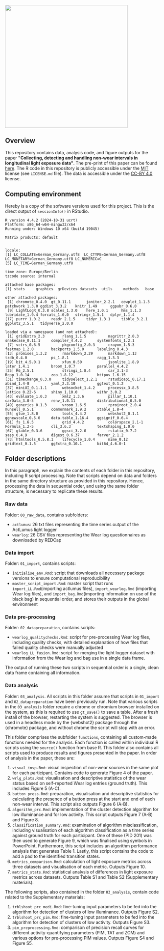 <img src="https://github.com/tscnlab/Templates/blob/main/logo/logo_with_text-01.png" width="400"/>

## Overview
This repository contains data, analysis code, and figure outputs for the paper **"Collecting, detecting and handling non-wear intervals in longitudinal light exposure data"**. The pre-print of this paper can be found [here](https://www.biorxiv.org/content/10.1101/2024.12.23.627604v1). The R code in this repository is publicly accessible under the [MIT](https://opensource.org/license/mit) license (see `LICENSE.md` file). The data is accessible under the [CC-BY 4.0](https://creativecommons.org/licenses/by/4.0/) license.  

## Computing environment
Hereby is a copy of the software versions used for this project. This is the direct output of `sessionInfo()` in RStudio. 

```
R version 4.4.2 (2024-10-31 ucrt)
Platform: x86_64-w64-mingw32/x64
Running under: Windows 10 x64 (build 19045)

Matrix products: default


locale:
[1] LC_COLLATE=German_Germany.utf8  LC_CTYPE=German_Germany.utf8    LC_MONETARY=German_Germany.utf8 LC_NUMERIC=C                   
[5] LC_TIME=German_Germany.utf8    

time zone: Europe/Berlin
tzcode source: internal

attached base packages:
[1] stats     graphics  grDevices datasets  utils     methods   base     

other attached packages:
 [1] chromote_0.4.0  gt_0.11.1       janitor_2.2.1   cowplot_1.1.3   patchwork_1.3.0 ggdist_3.3.2    knitr_1.49      ggpubr_0.6.0   
 [9] LightLogR_0.3.8 scales_1.3.0    here_1.0.1      hms_1.1.3       lubridate_1.9.4 forcats_1.0.0   stringr_1.5.1   dplyr_1.1.4    
[17] purrr_1.0.2     readr_2.1.5     tidyr_1.3.1     tibble_3.2.1    ggplot2_3.5.1   tidyverse_2.0.0

loaded via a namespace (and not attached):
 [1] gridExtra_2.3        rlang_1.1.5          magrittr_2.0.3       snakecase_0.11.1     compiler_4.4.2       systemfonts_1.2.1   
 [7] vctrs_0.6.5          pkgconfig_2.0.3      crayon_1.5.3         fastmap_1.2.0        backports_1.5.0      labeling_0.4.3      
[13] promises_1.3.2       rmarkdown_2.29       markdown_1.13        tzdb_0.4.0           ps_1.8.1             ragg_1.3.3          
[19] bit_4.5.0.1          xfun_0.50            jsonlite_1.8.9       later_1.4.1          broom_1.0.7          parallel_4.4.2      
[25] R6_2.5.1             stringi_1.8.4        car_3.1-3            Rcpp_1.0.14          zoo_1.8-12           httpuv_1.6.15       
[31] timechange_0.3.0     tidyselect_1.2.1     rstudioapi_0.17.1    abind_1.4-8          yaml_2.3.10          ggtext_0.1.2        
[37] miniUI_0.1.1.1       websocket_1.4.2      processx_3.8.5       lattice_0.22-6       shiny_1.10.0         withr_3.0.2         
[43] evaluate_1.0.3       xml2_1.3.6           pillar_1.10.1        carData_3.0-5        renv_1.0.11          distributional_0.5.0
[49] generics_0.1.3       vroom_1.6.5          rprojroot_2.0.4      munsell_0.5.1        commonmark_1.9.2     xtable_1.8-4        
[55] glue_1.8.0           tools_4.4.2          webshot2_0.1.1       ggnewscale_0.5.0     data.table_1.16.4    ggsignif_0.6.4      
[61] fs_1.6.5             grid_4.4.2           colorspace_2.1-1     Formula_1.2-5        cli_3.6.3            textshaping_1.0.0   
[67] gtable_0.3.6         ggsci_3.2.0          rstatix_0.7.2        sass_0.4.9           digest_0.6.37        farver_2.1.2        
[73] htmltools_0.5.8.1    lifecycle_1.0.4      mime_0.12            gridtext_0.1.5       ggExtra_0.10.1       bit64_4.6.0-1        
```
## Folder descriptions
In this paragraph, we explain the contents of each folder in this repository, including R script processing. Note that scripts depend on data and folders in the same directory structure as provided in this repository. Hence, processing the data in sequential order, and using the same folder structure, is necessary to replicate these results. 

### Raw data
Folder: `00_raw_data`, contains subfolders:
- `actlumus`: 26 txt files representing the time series output of the ActLumus light logger
- `wearlog`: 26 CSV files representing the Wear log questionnaires as downloaded by REDCap

### Data import
Folder: `01_import`, contains scripts:
- `initialise_env.Rmd`: script that downloads all necessary package versions to ensure computational reproducibility
- `master_script_import.Rmd`: master script that runs `import_LL.Rmd`(importing actlumus files), `import_wearlog.Rmd` (importing Wear log files), and `import_bag.Rmd`(importing information on use of the black bag) in sequential order, and stores their outputs in the global environment

### Data pre-processing
Folder: `02_datapreparation`, contains scripts:
- `wearlog_qualitychecks.Rmd`: script for pre-processing Wear log files, including quality checks, with detailed explanation of how files that failed quality checks were manually adjusted
- `wearlog_LL_fusion.Rmd`: script for merging the light logger dataset with information from the Wear log and bag use in a single data frame.

The output of running these two scripts in sequential order is a single, clean data frame containing all information.

### Data analysis
Folder: `03_analysis`. All scripts in this folder assume that scripts in `01_import` and `02_datapreparation` have been previously run. 
Note that various scripts in the `03_analysis` folder require a chrome or chromium browser installed on the system, as this is required to use `gt_save()` to save a table.  After a fresh install of the browser, restarting the system is suggested. The browser is used in a headless mode by the {webshot2} package through the {chromote} package, and without chrome the script will stop with an error. 

This folder comprises the subfolder `functions`, containing all custom-made functions needed for the analysis. Each function is called within individual R scripts using the `source()` function from base R.
This folder also contains all scripts used to produce results and figures presented in the paper. In order of analysis in the paper, these are:
1. `visual_insp.Rmd`: visual inspection of non-wear sources in the same plot for each participant. Contains code to generate Figure 4 of the paper.
2. `wrlg_plots.Rmd`: visualisation and descriptive statistics of the wear status based on self-reported Wear log entries (ground truth). This includes Figure 5 (A-C).
3. `button_press.Rmd`: preparation, visualisation and descriptive statistics for calculating the presence of a button press at the start and end of each non-wear interval. This script also outputs Figure 6 (A-B).
4. `algorithm_prc.Rmd`: implementation of the cluster detection algorithm for low illuminance and for low activity. This script outputs Figure 7 (A-B) and Figure 8.
5. `classification_summary.Rmd`: examination of algorithm misclassification, including visualisation of each algorithm classification as a time series against ground truth for each participant. One of these (PID 201) was then used to generate Figure 9, which was finalised using symbols in PowerPoint. Furthermore, this script includes an algorithm performance analysis that generates Table 1. Lastly, this script contains the code to add a pad to the identified transition states.
6. `metrics_comparison.Rmd`: calculation of light exposure metrics across three datasets and visualisation of each metric. Outputs Figure 10.
7. `metrics_stats.Rmd`: statistical analysis of differences in light exposure metrics across datasets. Outputs Table S1 and Table S2 (Supplementary materials).

The following scripts, also contained in the folder `03_analysis`, contain code related to the Supplementary materials:
1. `trblshoot_prc_medi.Rmd`: fine-tuning input parameters to be fed into the algorithm for detection of clusters of low illuminance. Outputs Figure S2.
2. `trblshoot_prc_pim.Rmd`: fine-tuning input parameters to be fed into the algorithm for detection of clusters of low activity. Outputs Figure S3.
3. `pim_preprocessing.Rmd`: comparison of precision recall curves for different activity-quantifying parameters (PIM, TAT and ZCM) and various options for pre-processing PIM values. Outputs Figure S4 and Figure S5.
